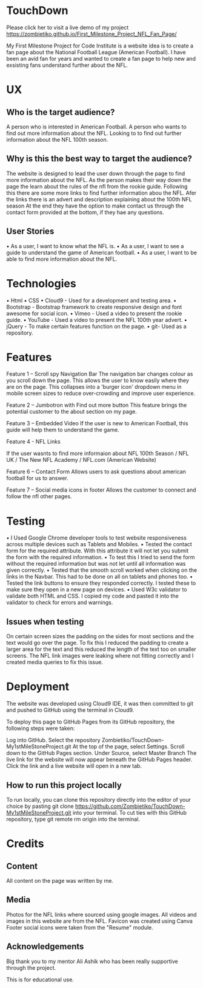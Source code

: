 <h1>TouchDown</H1>

Please click her to visit a live demo of my project https://zombietiko.github.io/First_Milestone_Project_NFL_Fan_Page/

My First Milestone Project for Code Institute is a website idea is to create a fan page about the National Football League (American Football).
I have been an avid fan for years and wanted to create a fan page to help new and exsisting fans understand further about the NFL.

<H1>UX</H1>

<h2>Who is the target audience?</h2>

A person who is interested in American Football.
A person who wants to find out more information about the NFL.
Looking to to find out further information about the NFL 100th season.


<h2>Why is this the best way to target the audience?</h2>

The website is designed to lead the user down through the page to find more information about the NFL. 
As the person makes their way down the page the learn about the rules of the nfl from the rookie guide.
Following this there are some more links to find further information abou the NFL.
Afer the links there is an advert and description explaining about the 100th NFL season 
At the end they have the option to make contact us through the contact form provided at the bottom, if they hae any questions.

<h2>User Stories</h2>

•	As a user, I want to know what the NFL is.
•	As a user, I want to see a guide to understand the game of American football.
•	As a user, I want to be able to find more information about the NFL.



<h1>Technologies</h1>

•	Html
•	CSS
•	Cloud9 - Used for a development and testing area.
•	Bootstrap - Bootstrap framework to create responsive design and font awesome for social icon.
•	Vimeo - Used a video to present the rookie guide.
•	YouTube - Used a video to present the NFL 100th  year advert.
•	jQuery - To make certain features function on the page.
•	git- Used as a repository.


<h1> Features </h1>

Feature 1 – Scroll spy Navigation Bar
The navigation bar changes colour as you scroll down the page. This allows the user to know easily where they are on the page. 
This collapses into a 'burger icon' dropdown menu in mobile screen sizes to reduce over-crowding and improve user experience.

Feature 2 – Jumbotron with Find out more button
This feature brings the potential customer to the about section on my page.

Feature 3 – Embedded Video
If the user is new to American Football, this guide will help them to understand the game.

Feature 4  - NFL Links

If the user wasnts to find more informaion about NFL 100th Season / NFL UK / The New NFL Academy / NFL.com (American Website)

Feature 6 – Contact Form
Allows users to ask questions about american football for us to answer.

Feature 7 – Social media icons in footer
Allows the customer to connect and follow the nfl other pages.


<h1> Testing </h1>

•	I Used Google Chrome developer tools to test website responsiveness across multiple devices such as Tablets and Mobiles.
•	Tested the contact form for the required attribute. With this attribute it will not let you submit the form with the required information. 
•	To test this I tried to send the form without the required information but was not let until all information was given correctly.
•	Tested that the smooth scroll worked when clicking on the links in the Navbar. This had to be done on all on tablets and phones too.
•	Tested the link buttons to ensure they responded correctly. I tested these to make sure they open in a new page on devices.
•	Used W3c validator to validate both HTML and CSS. I copied my code and pasted it into the validator to check for errors and warnings.



<h2>Issues when testing</h2>

On certain screen sizes the padding on the sides for most sections and the text would go over the page.
To fix this I reduced the padding to create a larger area for the text and this reduced the length of the text too on smaller screens.
The NFL link images were leaking where not fitting  correctly and  I created media queries to fix this issue.

<h1> Deployment </h1>

The website was developed using Cloud9 IDE, it was then committed to git and pushed to GitHub using the terminal in Cloud9.

To deploy this page to GitHub Pages from its GitHub repository, the following steps were taken:

Log into GitHub.
Select the repository Zombietiko/TouchDown-My1stMileStoneProject.git
At the top of the page, select Settings.
Scroll down to the GitHub Pages section.
Under Source, select Master Branch
The live link for the website will now appear beneath the GitHub Pages header.
Click the link and a live website will open in a new tab.

<h2>How to run this project locally </h2>

To run locally, you can clone this repository directly into the editor of your choice by pasting git clone 
https://github.com/Zombietiko/TouchDown-My1stMileStoneProject.git into your terminal. 
To cut ties with this GitHub repository, type git remote rm origin into the terminal.

<h1> Credits </h1>

<h2>Content</h2>

All content on the page was written by me.

<h2>Media</h2>

Photos for the NFL links where sourced using google images. All videos and images in this website are from the NFL. 
Favicon was created using Canva Footer social icons were taken from the "Resume" module.

<h2> Acknowledgements </h2>

Big thank you to my mentor Ali Ashik who has been really supportive through the project.

This is for educational use.